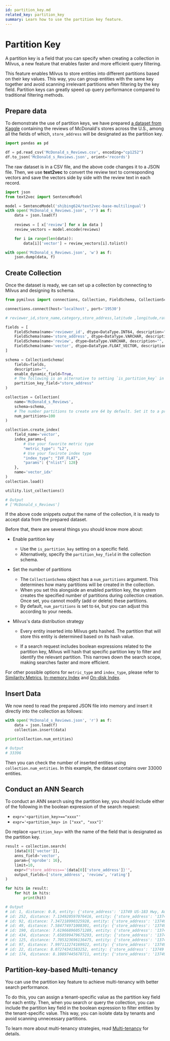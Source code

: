 ```yaml
---
id: partition_key.md
related_key: partition_key
summary: Learn how to use the partition key feature.
---
```


# Partition Key

A partition key is a field that you can specify when creating a collection in Milvus, a new feature that enables faster and more efficient query filtering.

This feature enables Milvus to store entities into different partitions based on their key values. This way, you can group entities with the same key together and avoid scanning irrelevant partitions when filtering by the key field. Partition keys can greatly speed up query performance compared to traditional filtering methods.

## Prepare data

To demonstrate the use of partition keys, we have prepared [a dataset from Kaggle](https://www.kaggle.com/datasets/nelgiriyewithana/mcdonalds-store-reviews) containing the reviews of McDonald's stores across the U.S., among all the fields of which, `store_address` will be designated as the partition key.

```python
import pandas as pd

df = pd.read_csv('McDonald_s_Reviews.csv', encoding="cp1252")
df.to_json('McDonald_s_Reviews.json', orient='records')
```

The raw dataset is in a CSV file, and the above code changes it to a JSON file. Then, we use **text2vec** to convert the review text to corresponding vectors and save the vectors side by side with the review text in each record.

```python
import json
from text2vec import SentenceModel

model = SentenceModel('shibing624/text2vec-base-multilingual')
with open('McDonald_s_Reviews.json', 'r') as f:
    data = json.load(f)
    
    reviews = [ x['review'] for x in data ]
    review_vectors = model.encode(reviews)

    for i in range(len(data)):
        data[i]['vector'] = review_vectors[i].tolist()

with open('McDonald_s_Reviews.json', 'w') as f:
    json.dump(data, f)
```

## Create Collection

Once the dataset is ready, we can set up a collection by connecting to Milvus and designing its schema.

```python
from pymilvus import connections, Collection, FieldSchema, CollectionSchema, DataType, utility

connections.connect(host='localhost', port='19530')

# reviewer_id,store_name,category,store_address,latitude ,longitude,rating_count,review_time,review,rating

fields = [
    FieldSchema(name='reviewer_id', dtype=DataType.INT64, description="", is_primary=True),
    FieldSchema(name='store_address', dtype=DataType.VARCHAR, description="", max_length=512, is_partition_key=True),
    FieldSchema(name='review', dtype=DataType.VARCHAR, description="", max_length=16384),
    FieldSchema(name='vector', dtype=DataType.FLOAT_VECTOR, description="", dim=384, is_index=True),
]

schema = CollectionSchema(
    fields=fields, 
    description="", 
    enable_dynamic_field=True, 
    # The following is an alternative to setting `is_partition_key` in a field schema.
    partition_key_field="store_address"
)

collection = Collection(
    name='McDonald_s_Reviews',
    schema=schema,
    # The number partitions to create are 64 by default. Set it to a proper value that you see fit.
    num_partitions=100
)

collection.create_index(
    field_name='vector', 
    index_params={
        # Use your favorite metric type
        "metric_type": "L2", 
        # Use your favirote index type
        "index_type": "IVF_FLAT", 
        "params": {"nlist": 128}
    }, 
    name='vector_idx'
)
collection.load()

utility.list_collections()

# Output
# ['McDonald_s_Reviews']
```

If the above code snippets output the name of the collection, it is ready to accept data from the prepared dataset.

Before that, there are several things you should know more about:

- Enable partition key

  - Use the `is_partition_key` setting on a specific field.
  - Alternatively, specify the `partition_key_field` in the collection schema.

- Set the number of partitions

  - The `CollectionSchema` object has a `num_partitions` argument. This determines how many partitions will be created in the collection.
  - When you set this alongside an enabled partition key, the system creates the specified number of partitions during collection creation. Once set, you cannot modify (add or delete) these partitions.
  - By default, `num_partitions` is set to `64`, but you can adjust this according to your needs.

- Milvus's data distribution strategy

  - Every entity inserted into Milvus gets hashed. The partition that will store this entity is determined based on its hash value.

  - If a search request includes boolean expressions related to the partition key, Milvus will hash that specific partition key to filter and identify the relevant partition. This narrows down the search scope, making searches faster and more efficient.

For other possible options for `metric_type` and `index_type`, please refer to [Similarity Metrics](metric.md), [In-memory Index](index.md) and [On-disk Index](disk_index.md).

## Insert Data

We now need to read the prepared JSON file into memory and insert it directly into the collection as follows:

```python
with open('McDonald_s_Reviews.json', 'r') as f:
    data = json.load(f)
    collection.insert(data)

print(collection.num_entities)

# Output
# 33396
```

Then you can check the number of inserted entities using `collection.num_entities`. In this example, the dataset contains over 33000 entities.

## Conduct an ANN Search

To conduct an ANN search using the partition key, you should include either of the following in the boolean expression of the search request:

- `expr='<partition_key>=="xxxx"'`
- `expr='<partition_key> in ["xxx", "xxx"]'`

Do replace `<partition_key>` with the name of the field that is designated as the partition key.

```python
result = collection.search(
    [data[0]['vector']], 
    anns_field='vector', 
    param={'nprobe': 16}, 
    limit=10, 
    expr=f"store_address=='{data[0]['store_address']}'", 
    output_fields=['store_address', 'review', 'rating']
)

for hits in result:
    for hit in hits:
        print(hit)

# Output
# id: 1, distance: 0.0, entity: {'store_address': '13749 US-183 Hwy, Austin, TX 78750, United States', 'review': 'Why does it look like someone spit on my food?\nI had a normal transaction,  everyone was chill and polite, but now i dont want to eat this. Im trying not to think about what this milky white/clear substance is all over my food, i d*** sure am not coming back.', 'rating': '1 star'}
# id: 252, distance: 7.134920597076416, entity: {'store_address': '13749 US-183 Hwy, Austin, TX 78750, United States', 'review': "this place has been smelling like a ports potty blew up inside. it's really nasty. food was cold and dry. this location doesn't seem to care.", 'rating': '1 star'}
# id: 92, distance: 7.347218990325928, entity: {'store_address': '13749 US-183 Hwy, Austin, TX 78750, United States', 'review': "Worst experience! All I asked for was a regular size coffee.I get to the window and was handed a small , I asked the woman if that was a regular to which she rudely said yes I questioned her again two more times then I asked her how many sizes of coffee they had she said small medium and large I asked her which one was the one I was holding and she said it's a small that's what we charged you for she said, and I told her I asked for a regular which would be a medium but I just drove off. Also asked for 3 splendas and 4 creamers on the side and received 3 regular sugars and 2 creamers. To top it off, coffee was full of coffee grounds to the point I was spitting them out. And as a little plus there was a piece of plastic! Never again!", 'rating': '1 star'}
# id: 49, distance: 7.584774971008301, entity: {'store_address': '13749 US-183 Hwy, Austin, TX 78750, United States', 'review': 'Horrible service worker with a stank attitude for no reason working at the window mute with an attitude mad because she is miserable at work . They mess up the order and then. Found a long hair in my daughters happy meal fries and then the extra fry was missing from her meal and t', 'rating': '1 star'}
# id: 190, distance: 7.619668960571289, entity: {'store_address': '13749 US-183 Hwy, Austin, TX 78750, United States', 'review': "THESE PEOPLE.. SO I ORDERED A HAPPY MEAL. MEANS YOU GET THE BOX  NOT A BAG. THEY ALWAYS GIVE ME THE BAGS. SO ONE DAY I SAW 4 ROWS OF BOXES. ASKED THEM FOR THE BOX AND THE PEOPLE MAGICALLY COULDN'T TALK. I CALLED CORPORATE. THE MANGER WRITES ME AN EMAIL SAYING THEY RAN OUT.\nREALLY?? RALLY??? IF I COULD GIVE THIS PLACE NEGATIVE ZERO STARS I WOULD.", 'rating': '1 star'}
# id: 434, distance: 7.650599479675293, entity: {'store_address': '13749 US-183 Hwy, Austin, TX 78750, United States', 'review': 'Fresh food. Surprisingly. ï¿½ï¿½ï¿', 'rating': '4 stars'}
# id: 125, distance: 7.705323696136475, entity: {'store_address': '13749 US-183 Hwy, Austin, TX 78750, United States', 'review': 'Asked me to wait at spot one. Asked for jelly and was completely ignored. Had to go inside to get it myself. Trash customer service. I blame management for not holding anyone accountable.', 'rating': '1 star'}
# id: 97, distance: 7.997112274169922, entity: {'store_address': '13749 US-183 Hwy, Austin, TX 78750, United States', 'review': 'When ordering food the employees conveniently forgot to turn off their microphones and were talking mess about all the food we had ordered, this is very unprofessional and honestly uncalled for. When I asked for a receipt they said it was in the bad and it was convenient not in there hold of management to speak ab', 'rating': '1 star'}
# id: 22, distance: 8.07274341583252, entity: {'store_address': '13749 US-183 Hwy, Austin, TX 78750, United States', 'review': "Meh.. just meh. When I finally get the correct order, it is generally tasty. I'm a picky eater, and have found ways to navigate the menu to get items I like. Worked in the service industry for years as a server, bartender, and trainer. Taking and fulfilling orders is NOT hard, tedious at times though. I only go here when I see they are not busy, in hope that my order is correct when I go to leave. In the 10 times that I have been here in the past past year, I have only had 1 order that was perfectly correct. Just ONE, not an exaggeration. That one order was just 2 large fries and nothing else. Though I will mention that when I got home and pulled them out of the bag, they were hardly what you'd call filled, (nor did I enjoy any on the 3 minute drive home) so little so that I even sent a picture and post to McDonald's on Facebook, at least the few were hot. The evening staff is very pleasant, but the morning staff leaves a lot to be desired, as well as thinking that they can talk negatively about people in Spanish out in the open which, being a light skinned Puerto Rican, I understand perfectly. I have submitted several complaints and NEVER received a call or email back. I just don't go here anymore to avoid the stress of paying money for something that is most likely wrong.", 'rating': '1 star'}
# id: 174, distance: 8.10897445678711, entity: {'store_address': '13749 US-183 Hwy, Austin, TX 78750, United States', 'review': 'Why is it everytime going to a McDonalds  they get ur order wrong?\nNot once\nBut all the Fxxxing time excuse my french\nThen on top they dont like u cause u ask for special request\nWhat is the point of wanting something to eat if u cannt have like u want it\nI guess we all forgatten who really we are working for\nThe customer', 'rating': '1 star'}
```

## Partition-key-based Multi-tenancy

You can use the partition key feature to achieve multi-tenancy with better search performance. 

To do this, you can assign a tenant-specific value as the partition key field for each entity. Then, when you search or query the collection, you can include the partition key field in the boolean expression to filter entities by the tenant-specific value. This way, you can isolate data by tenants and avoid scanning unnecessary partitions.

To learn more about multi-tenancy strategies, read [Multi-tenancy](multi_tenancy.md) for details.
